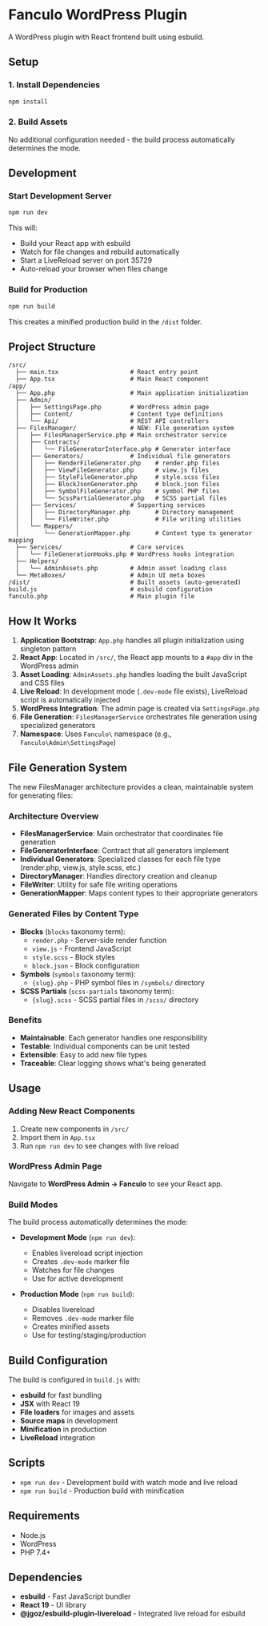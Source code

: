 # Fanculo WordPress Plugin

A WordPress plugin with React frontend built using esbuild.

## Setup

### 1. Install Dependencies
```bash
npm install
```

### 2. Build Assets
No additional configuration needed - the build process automatically determines the mode.

## Development

### Start Development Server
```bash
npm run dev
```

This will:
- Build your React app with esbuild
- Watch for file changes and rebuild automatically
- Start a LiveReload server on port 35729
- Auto-reload your browser when files change

### Build for Production
```bash
npm run build
```

This creates a minified production build in the `/dist` folder.

## Project Structure

```
/src/
  ├── main.tsx                    # React entry point
  ├── App.tsx                     # Main React component
/app/
  ├── App.php                     # Main application initialization
  ├── Admin/
  │   ├── SettingsPage.php        # WordPress admin page
  │   ├── Content/                # Content type definitions
  │   └── Api/                    # REST API controllers
  ├── FilesManager/               # NEW: File generation system
  │   ├── FilesManagerService.php # Main orchestrator service
  │   ├── Contracts/
  │   │   └── FileGeneratorInterface.php # Generator interface
  │   ├── Generators/             # Individual file generators
  │   │   ├── RenderFileGenerator.php    # render.php files
  │   │   ├── ViewFileGenerator.php      # view.js files
  │   │   ├── StyleFileGenerator.php     # style.scss files
  │   │   ├── BlockJsonGenerator.php     # block.json files
  │   │   ├── SymbolFileGenerator.php    # symbol PHP files
  │   │   └── ScssPartialGenerator.php   # SCSS partial files
  │   ├── Services/               # Supporting services
  │   │   ├── DirectoryManager.php       # Directory management
  │   │   └── FileWriter.php             # File writing utilities
  │   └── Mappers/
  │       └── GenerationMapper.php       # Content type to generator mapping
  ├── Services/                   # Core services
  │   └── FileGenerationHooks.php # WordPress hooks integration
  ├── Helpers/
  │   └── AdminAssets.php         # Admin asset loading class
  └── MetaBoxes/                  # Admin UI meta boxes
/dist/                            # Built assets (auto-generated)
build.js                          # esbuild configuration
fanculo.php                       # Main plugin file
```

## How It Works

1. **Application Bootstrap**: `App.php` handles all plugin initialization using singleton pattern
2. **React App**: Located in `/src/`, the React app mounts to a `#app` div in the WordPress admin
3. **Asset Loading**: `AdminAssets.php` handles loading the built JavaScript and CSS files
4. **Live Reload**: In development mode (`.dev-mode` file exists), LiveReload script is automatically injected
5. **WordPress Integration**: The admin page is created via `SettingsPage.php`
6. **File Generation**: `FilesManagerService` orchestrates file generation using specialized generators
7. **Namespace**: Uses `Fanculo\` namespace (e.g., `Fanculo\Admin\SettingsPage`)

## File Generation System

The new FilesManager architecture provides a clean, maintainable system for generating files:

### Architecture Overview
- **FilesManagerService**: Main orchestrator that coordinates file generation
- **FileGeneratorInterface**: Contract that all generators implement
- **Individual Generators**: Specialized classes for each file type (render.php, view.js, style.scss, etc.)
- **DirectoryManager**: Handles directory creation and cleanup
- **FileWriter**: Utility for safe file writing operations
- **GenerationMapper**: Maps content types to their appropriate generators

### Generated Files by Content Type
- **Blocks** (`blocks` taxonomy term):
  - `render.php` - Server-side render function
  - `view.js` - Frontend JavaScript
  - `style.scss` - Block styles
  - `block.json` - Block configuration
- **Symbols** (`symbols` taxonomy term):
  - `{slug}.php` - PHP symbol files in `/symbols/` directory
- **SCSS Partials** (`scss-partials` taxonomy term):
  - `{slug}.scss` - SCSS partial files in `/scss/` directory

### Benefits
- **Maintainable**: Each generator handles one responsibility
- **Testable**: Individual components can be unit tested
- **Extensible**: Easy to add new file types
- **Traceable**: Clear logging shows what's being generated

## Usage

### Adding New React Components
1. Create new components in `/src/`
2. Import them in `App.tsx`
3. Run `npm run dev` to see changes with live reload

### WordPress Admin Page
Navigate to **WordPress Admin → Fanculo** to see your React app.

### Build Modes

The build process automatically determines the mode:

- **Development Mode** (`npm run dev`):
  - Enables livereload script injection
  - Creates `.dev-mode` marker file
  - Watches for file changes
  - Use for active development

- **Production Mode** (`npm run build`):
  - Disables livereload
  - Removes `.dev-mode` marker file
  - Creates minified assets
  - Use for testing/staging/production

## Build Configuration

The build is configured in `build.js` with:
- **esbuild** for fast bundling
- **JSX** with React 19
- **File loaders** for images and assets
- **Source maps** in development
- **Minification** in production
- **LiveReload** integration

## Scripts

- `npm run dev` - Development build with watch mode and live reload
- `npm run build` - Production build with minification

## Requirements

- Node.js
- WordPress
- PHP 7.4+

## Dependencies

- **esbuild** - Fast JavaScript bundler
- **React 19** - UI library
- **@jgoz/esbuild-plugin-livereload** - Integrated live reload for esbuild